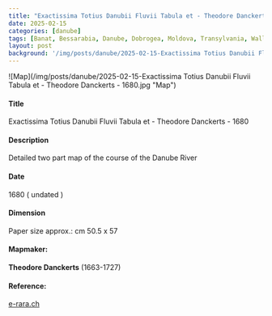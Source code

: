 ```yaml
---
title: "Exactissima Totius Danubii Fluvii Tabula et - Theodore Danckerts - 1680"
date: 2025-02-15
categories: [danube]
tags: [Banat, Bessarabia, Danube, Dobrogea, Moldova, Transylvania, Wallachia]
layout: post
background: '/img/posts/danube/2025-02-15-Exactissima Totius Danubii Fluvii Tabula et - Theodore Danckerts - 1680.jpg'
---
```

![Map](/img/posts/danube/2025-02-15-Exactissima Totius Danubii Fluvii Tabula et - Theodore Danckerts - 1680.jpg "Map")
#### Title ####
Exactissima Totius Danubii Fluvii Tabula et - Theodore Danckerts - 1680

#### Description ####
Detailed two part map of the course of the Danube River

#### Date ####
1680 ( undated )

#### Dimension ####
Paper size approx.: cm 50.5 x 57

#### Mapmaker: ####
**Theodore Danckerts** (1663-1727)

#### Reference: ####
<p><a href="https://www.e-rara.ch/bes_1/content/titleinfo/14486572/">e-rara.ch</a></p>